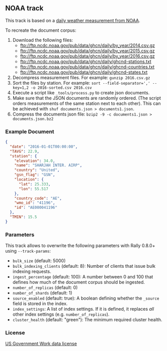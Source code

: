 ## NOAA track

This track is based on a [daily weather measurement from NOAA](ftp://ftp.ncdc.noaa.gov/pub/data/ghcn/daily/by_year/).

To recreate the document corpus:

1. Download the following files:
    * ftp://ftp.ncdc.noaa.gov/pub/data/ghcn/daily/by_year/2014.csv.gz
    * ftp://ftp.ncdc.noaa.gov/pub/data/ghcn/daily/by_year/2015.csv.gz
    * ftp://ftp.ncdc.noaa.gov/pub/data/ghcn/daily/by_year/2016.csv.gz
    * ftp://ftp.ncdc.noaa.gov/pub/data/ghcn/daily/ghcnd-stations.txt
    * ftp://ftp.ncdc.noaa.gov/pub/data/ghcn/daily/ghcnd-countries.txt
    * ftp://ftp.ncdc.noaa.gov/pub/data/ghcn/daily/ghcnd-states.txt
2. Decompress measurement files. For example: `gunzip 2016.csv.gz`
3. Sort the files by station. For example: `sort --field-separator=',' --key=1,2 -o 2016-sorted.csv 2016.csv`
4. Execute a script like `_tools/process.py` to create json documents.
5. Make sure that the JSON documents are randomly ordered. (The script orders measurements of the same station next to each other). This can be achieved with `shuf documents.json > documents1.json`. 
6. Compress the documents json file: `bzip2 -9 -c documents1.json > documents.json.bz2`

### Example Document

```json
{
  "date": "2016-01-01T00:00:00",
  "TAVG": 22.9,
  "station": {
    "elevation": 34.0,
    "name": "SHARJAH INTER. AIRP",
    "country": "United",
    "gsn_flag": "GSN",
    "location": {
      "lat": 25.333,
      "lon": 55.517
    },
    "country_code": "AE",
    "wmo_id": "41196",
    "id": "AE000041196"
  },
  "TMIN": 15.5
}
```

### Parameters

This track allows to overwrite the following parameters with Rally 0.8.0+ using `--track-params`:

* `bulk_size` (default: 5000)
* `bulk_indexing_clients` (default: 8): Number of clients that issue bulk indexing requests.
* `ingest_percentage` (default: 100): A number between 0 and 100 that defines how much of the document corpus should be ingested.
* `number_of_replicas` (default: 0)
* `number_of_shards` (default: 1)
* `source_enabled` (default: true): A boolean defining whether the `_source` field is stored in the index.
* `index_settings`: A list of index settings. If it is defined, it replaces *all* other index settings (e.g. `number_of_replicas`).
* `cluster_health` (default: "green"): The minimum required cluster health.

### License

[US Government Work data license](https://www.usa.gov/government-works)
